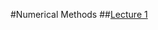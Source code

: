 #Numerical Methods
##[Lecture 1](https://github.com/CLown1331/Study-Notes/blob/master/Fall-2016/Numerical-Methods/Lecture_1.md)
